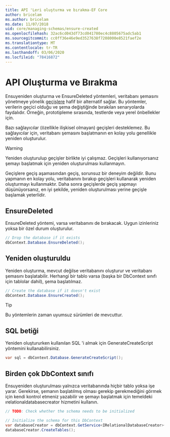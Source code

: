 ```yaml
---
title: API 'Leri oluşturma ve bırakma-EF Core
author: bricelam
ms.author: bricelam
ms.date: 11/07/2018
uid: core/managing-schemas/ensure-created
ms.openlocfilehash: 32ac6cd043df73cd041780ec4c8805675adc5ab1
ms.sourcegitcommit: cc0ff36e46e9ed3527638f7208000e8521faef2e
ms.translationtype: MT
ms.contentlocale: tr-TR
ms.lasthandoff: 03/06/2020
ms.locfileid: "78416872"
---
```

# <a name="create-and-drop-apis"></a>API Oluşturma ve Bırakma

Ensuyeniden oluşturma ve EnsureDeleted yöntemleri, veritabanı şemasını yönetmeye yönelik [geçişlere](migrations/index.md) hafif bir alternatif sağlar. Bu yöntemler, verilerin geçici olduğu ve şema değiştiğinde bırakılan senaryolarda faydalıdır. Örneğin, prototipleme sırasında, testlerde veya yerel önbellekler için.

Bazı sağlayıcılar (özellikle ilişkisel olmayan) geçişleri desteklemez. Bu sağlayıcılar için, veritabanı şemasını başlatmanın en kolay yolu genellikle yeniden oluşturulur.

> [!WARNING]
> Yeniden oluşturulup geçişler birlikte iyi çalışmaz. Geçişleri kullanıyorsanız şemayı başlatmak için yeniden oluşturulması kullanmayın.

Geçişlere geçiş aşamasından geçiş, sorunsuz bir deneyim değildir. Bunu yapmanın en kolay yolu, veritabanını bırakıp geçişleri kullanarak yeniden oluşturmayı kullanmaktır. Daha sonra geçişlerde geçiş yapmayı düşünüyorsanız, en iyi şekilde, yeniden oluşturulması yerine geçişle başlamak yeterlidir.

## <a name="ensuredeleted"></a>EnsureDeleted

EnsureDeleted yöntemi, varsa veritabanını de bırakacak. Uygun izinleriniz yoksa bir özel durum oluşturulur.

``` csharp
// Drop the database if it exists
dbContext.Database.EnsureDeleted();
```

## <a name="ensurecreated"></a>Yeniden oluşturuldu

Yeniden oluşturma, mevcut değilse veritabanını oluşturur ve veritabanı şemasını başlatabilir. Herhangi bir tablo varsa (başka bir DbContext sınıfı için tablolar dahil), şema başlatılmaz.

``` csharp
// Create the database if it doesn't exist
dbContext.Database.EnsureCreated();
```

> [!TIP]
> Bu yöntemlerin zaman uyumsuz sürümleri de mevcuttur.

## <a name="sql-script"></a>SQL betiği

Yeniden oluştururken kullanılan SQL 'i almak için GenerateCreateScript yöntemini kullanabilirsiniz.

``` csharp
var sql = dbContext.Database.GenerateCreateScript();
```

## <a name="multiple-dbcontext-classes"></a>Birden çok DbContext sınıfı

Ensuyeniden oluşturulması yalnızca veritabanında hiçbir tablo yoksa işe yarar. Gerekirse, şemanın başlatılmış olması gerekip gerekmediğini görmek için kendi kontrol etmeniz yazabilir ve şemayı başlatmak için temeldeki ırelationaldatabasecreator hizmetini kullanın.

``` csharp
// TODO: Check whether the schema needs to be initialized

// Initialize the schema for this DbContext
var databaseCreator = dbContext.GetService<IRelationalDatabaseCreator>();
databaseCreator.CreateTables();
```

